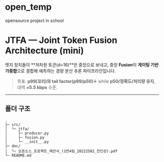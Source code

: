# open_temp
opensource project in school


# JTFA — Joint Token Fusion Architecture (mini)
엣지 장치들이 **저차원 토큰(d=16)**만 중앙으로 보내고, 중앙 **Fusion**이 **게이팅 기반 가중합**으로 결합해 예측하는 경량 분산 추론 파이프라인입니다.

> 목표: **p99(꼬리)와 tail factor(p99/p50)↓** while **p50/정확도/처리량 유지**, 대역 **≈5.5 kbps** 수준.

---

## 폴더 구조
```text
.
├─ src/
│  └─ jtfa/
│     ├─ producer.py
│     ├─ fusion.py
│     └─ __init__.py
├─ doc/
│  └─ 오픈소스_프로젝트_제안서_(1반4팀_20222582_전인성).pdf
└─ README.md
